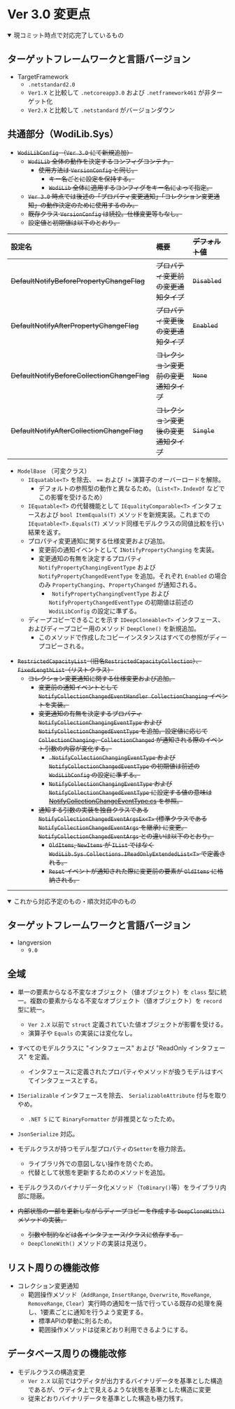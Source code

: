Ver 3.0 変更点
========================================

<details open>

<summary>現コミット時点で対応完了しているもの</summary>

ターゲットフレームワークと言語バージョン
----------------------------------------

- TargetFramework
    - ```.netstandard2.0```
    - ```Ver1.X``` と比較して ```.netcoreapp3.0``` および ```.netframework461``` が非ターゲット化
    - ```Ver2.X``` と比較して ```.netstandard``` がバージョンダウン

共通部分（WodiLib.Sys）
----------------------------------------

<s>

- ```WodiLibConfig``` （```Ver 3.0``` にて新規追加）
    - ```WodiLib``` 全体の動作を決定するコンフィグコンテナ。
        - 使用方法は ```VersionConfig``` と同じ。
            - キー名ごとに設定を保持する。
            - ```WodiLib``` 全体に適用するコンフィグをキー名によって指定。
    - ```Ver 3.0``` 時点では後述の「プロパティ変更通知」「コレクション変更通知」の動作決定のために使用するのみ。
    - 既存クラス ```VersionConfig``` は続投。仕様変更等もなし。
    - 設定値と初期値は以下のとおり。

|設定名|概要|デフォルト値|
|:--|:--|:--|
|DefaultNotifyBeforePropertyChangeFlag|プロパティ変更前の変更通知タイプ|```Disabled```|
|DefaultNotifyAfterPropertyChangeFlag|プロパティ変更後の変更通知タイプ|```Enabled```|
|DefaultNotifyBeforeCollectionChangeFlag|コレクション変更前の変更通知タイプ|```None```|
|DefaultNotifyAfterCollectionChangeFlag|コレクション変更後の変更通知タイプ|```Single```|

</s>

- ```ModelBase``` （可変クラス）
    - ```IEquatable<T>``` を除去、 ```==``` および ```!=``` 演算子のオーバーロードを解除。
        - デフォルトの参照型の動作と異なるため。（```List<T>.IndexOf``` などでこの影響を受けるため）
    - ```IEquatable<T>``` の代替機能として ```IEqualityComparable<T>``` インタフェースおよび ```bool ItemEquals(T)``` メソッドを新規実装。これまでの ```IEquatable<T>.Equals(T)``` メソッド同様モデルクラスの同値比較を行い結果を返す。
    - プロパティ変更通知に関する仕様変更および追加。
        - 変更前の通知イベントとして ```INotifyPropertyChanging``` を実装。
        - 変更通知の有無を決定するプロパティ ``` NotifyPropertyChangingEventType``` および ```NotifyPropertyChangedEventType``` を追加。それぞれ ```Enabled``` の場合のみ ```PropertyChanging```、```PropertyChanged``` が通知される。
            - ``` NotifyPropertyChangingEventType``` および ```NotifyPropertyChangedEventType``` の初期値は前述の ```WodiLibConfig``` の設定に準ずる。
    - ディープコピーできることを示す ```IDeepCloneable<T>``` インタフェース、およびディープコピー用のメソッド ```DeepClone()``` を新規追加。
        - このメソッドで作成したコピーインスタンスはすべての参照がディープコピーされる。

<s>

- ```RestrictedCapacityList```（旧名```RestrictedCapacityCollection```）、```FixedLengthList```（リストクラス）
    - コレクション変更通知に関する仕様変更および追加。
        - 変更前の通知イベントとして ```NotifyCollectionChangedEventHandler CollectionChanging``` イベントを実装。
        - 変更通知の有無を決定するプロパティ ```NotifyCollectionChangingEventType``` および ```NotifyCollectionChangedEventType``` を追加。設定値に応じて ```CollectionChanging```、```CollectionChanged``` が通知される際のイベント引数の内容が変化する。
            - ``` NotifyCollectionChangingEventType``` および ```NotifyCollectionChangedEventType``` の初期値は前述の ```WodiLibConfig``` の設定に準ずる。
            - ```NotifyCollectionChangingEventType``` および ```NotifyCollectionChangedEventType``` に設定する値の意味は [NotifyCollectionChangeEventType.cs](https://github.com/kameske/WodiLib/blob/v2.x/feature/WodiLib/WodiLib/Sys/Collections/Enum/NotifyCollectionChangeEventType.cs) を参照。
        - 通知する引数の実装を独自クラスである ```NotifyCollectionChangedEventArgsEx<T>``` (標準クラスである ```NotifyCollectionChangedEventArgs``` を継承) に変更。```NotifyCollectionChangedEventArgs``` との違いは以下のとおり。
            - ```OldItems```, ```NewItems``` が ```IList``` ではなく ```WodiLib.Sys.Collections.IReadOnlyExtendedList<T>``` で定義される。
            - ```Reset``` イベントが通知された際に変更前の要素が ```OldItems``` に格納される。

</s>

</details>

----------------------------------------

<details open>

<summary>これから対応予定のもの・順次対応中のもの</summary>

ターゲットフレームワークと言語バージョン
----------------------------------------

- langversion
    - ```9.0```

全域
----------------------------------------

- 単一の要素からなる不変なオブジェクト（値オブジェクト）を ```class``` 型に統一。複数の要素からなる不変なオブジェクト（値オブジェクト）を ```record``` 型に統一。
    - ```Ver 2.X``` 以前で ```struct``` 定義されていた値オブジェクトが影響を受ける。
    - 演算子や ```Equals``` の実装には変化なし。

- すべてのモデルクラスに "インタフェース" および "ReadOnly インタフェース" を定義。
    - インタフェースに定義されたプロパティやメソッドが扱うモデルはすべてインタフェースとする。

- ```ISerializable``` インタフェースを除去、 ```SerializableAttribute``` 付与を取りやめ。
    - ```.NET 5``` にて ```BinaryFormatter``` が非推奨となったため。

- ```JsonSerialize``` 対応。

- モデルクラスが持つモデル型プロパティの```Setter```を極力除去。
    - ライブラリ外での意図しない操作を防ぐため。
    - 代替として状態を更新するためのメソッドを追加。

- モデルクラスのバイナリデータ化メソッド（```ToBinary()```等）をライブラリ内部に隠蔽。

- ~~内部状態の一部を更新しながらディープコピーを作成する ```DeepCloneWith()``` メソッドの実装。~~
    - ~~引数や制約などは各インタフェース/クラスに依存する。~~
    - ```DeepCloneWith()``` メソッドの実装は見送り。

リスト周りの機能改修
----------------------------------------

- コレクション変更通知
    - 範囲操作メソッド（`AddRange`, `InsertRange`, `Overwrite`, `MoveRange`, `RemoveRange`, `Clear`）実行時の通知を一括で行っている既存の処理を廃し、1要素ごとに通知を行うよう変更する。
      - 標準APIの挙動に則るため。
      - 範囲操作メソッドは従来どおり利用できるようにする。

データベース周りの機能改修
----------------------------------------

- モデルクラスの構造変更
    - ```Ver 2.X``` 以前ではウディタが出力するバイナリデータを基準とした構造であるが、ウディタ上で見えるような状態を基準とした構造に変更
    - 従来どおりバイナリデータを基準とした構造も極力残す。

</details>
